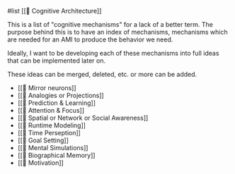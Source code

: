 #list [[📝 Cognitive Architecture]]

This is a list of "cognitive mechanisms" for a lack of a better term. The purpose behind this is to have an index of mechanisms, mechanisms which are needed for an AMI to produce the behavior we need.

Ideally, I want to be developing each of these mechanisms into full ideas that can be implemented later on.

These ideas can be merged, deleted, etc. or more can be added.

* [[🧩 Mirror neurons]]
* [[🧩 Analogies or Projections]]
* [[🧩 Prediction & Learning]]
* [[🧩 Attention & Focus]]
* [[🧩 Spatial or Network or Social Awareness]]
* [[🧩 Runtime Modeling]]
* [[🧩 Time Perseption]]
* [[🧩 Goal Setting]]
* [[🧩 Mental Simulations]]
* [[🧩 Biographical Memory]]
* [[🧩 Motivation]]